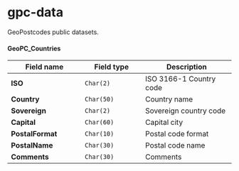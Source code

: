 # gpc-data
GeoPostcodes public datasets.

#### GeoPC_Countries

<table class="table table-bordered table-striped">
<thead>
  <tr><th width="150">Field name</th><th width="120">Field type</th><th>Description</th></tr>
</thead>
<tbody>
  <tr><td><b>ISO</b></td><td><code>Char(2)</code></td><td>ISO 3166-1 Country code</td></tr>
  <tr><td><b>Country</b></td><td><code>Char(50)</code></td><td>Country name</td></tr>
  <tr><td><b>Sovereign</b></td><td><code>Char(2)</code></td><td>Sovereign country code</td></tr>
  <tr><td><b>Capital</b></td><td><code>Char(60)</code></td><td>Capital city</td></tr>
  <tr><td><b>PostalFormat</b></td><td><code>Char(10)</code></td><td>Postal code format</td></tr>
  <tr><td><b>PostalName</b></td><td><code>Char(30)</code></td><td>Postal code name</td></tr>
  <tr><td><b>Comments</b></td><td><code>Char(30)</code></td><td>Comments</td></tr>
</tbody>
</table>

